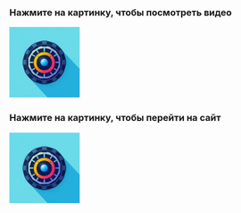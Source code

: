 <h3>Нажмите на картинку, чтобы посмотреть видео</h3>
<a href="https://drive.google.com/file/d/1Czr24QiNvZfIbVCh4aWzP6V5w3uNZtbS/view?usp=sharing" target="_blank" style="text-align:center;"><img src="static/deps/icons/random.png" style="width:25%; height:auto;"/></a>
<h3>Нажмите на картинку, чтобы перейти на сайт</h3>
<a href="https://codnik.pythonanywhere.com/" target="_blank" style="text-align:center;"><img src="static/deps/icons/random.png" style="width:25%; height:auto;"/></a>
